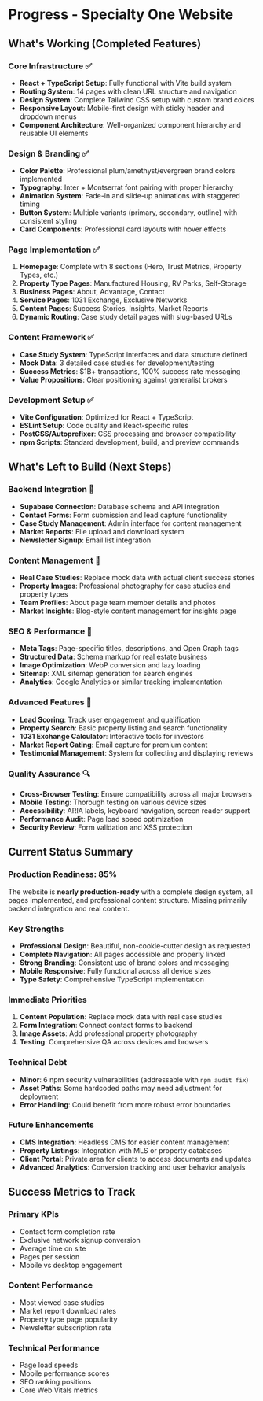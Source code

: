 # Progress - Specialty One Website

## What's Working (Completed Features)

### Core Infrastructure ✅
- **React + TypeScript Setup**: Fully functional with Vite build system
- **Routing System**: 14 pages with clean URL structure and navigation
- **Design System**: Complete Tailwind CSS setup with custom brand colors
- **Responsive Layout**: Mobile-first design with sticky header and dropdown menus
- **Component Architecture**: Well-organized component hierarchy and reusable UI elements

### Design & Branding ✅
- **Color Palette**: Professional plum/amethyst/evergreen brand colors implemented
- **Typography**: Inter + Montserrat font pairing with proper hierarchy
- **Animation System**: Fade-in and slide-up animations with staggered timing
- **Button System**: Multiple variants (primary, secondary, outline) with consistent styling
- **Card Components**: Professional card layouts with hover effects

### Page Implementation ✅
1. **Homepage**: Complete with 8 sections (Hero, Trust Metrics, Property Types, etc.)
2. **Property Type Pages**: Manufactured Housing, RV Parks, Self-Storage
3. **Business Pages**: About, Advantage, Contact
4. **Service Pages**: 1031 Exchange, Exclusive Networks
5. **Content Pages**: Success Stories, Insights, Market Reports
6. **Dynamic Routing**: Case study detail pages with slug-based URLs

### Content Framework ✅
- **Case Study System**: TypeScript interfaces and data structure defined
- **Mock Data**: 3 detailed case studies for development/testing
- **Success Metrics**: $1B+ transactions, 100% success rate messaging
- **Value Propositions**: Clear positioning against generalist brokers

### Development Setup ✅
- **Vite Configuration**: Optimized for React + TypeScript
- **ESLint Setup**: Code quality and React-specific rules
- **PostCSS/Autoprefixer**: CSS processing and browser compatibility
- **npm Scripts**: Standard development, build, and preview commands

## What's Left to Build (Next Steps)

### Backend Integration 🔄
- **Supabase Connection**: Database schema and API integration
- **Contact Forms**: Form submission and lead capture functionality
- **Case Study Management**: Admin interface for content management
- **Market Reports**: File upload and download system
- **Newsletter Signup**: Email list integration

### Content Management 📝
- **Real Case Studies**: Replace mock data with actual client success stories
- **Property Images**: Professional photography for case studies and property types
- **Team Profiles**: About page team member details and photos
- **Market Insights**: Blog-style content management for insights page

### SEO & Performance 🚀
- **Meta Tags**: Page-specific titles, descriptions, and Open Graph tags
- **Structured Data**: Schema markup for real estate business
- **Image Optimization**: WebP conversion and lazy loading
- **Sitemap**: XML sitemap generation for search engines
- **Analytics**: Google Analytics or similar tracking implementation

### Advanced Features 🎯
- **Lead Scoring**: Track user engagement and qualification
- **Property Search**: Basic property listing and search functionality
- **1031 Exchange Calculator**: Interactive tools for investors
- **Market Report Gating**: Email capture for premium content
- **Testimonial Management**: System for collecting and displaying reviews

### Quality Assurance 🔍
- **Cross-Browser Testing**: Ensure compatibility across all major browsers
- **Mobile Testing**: Thorough testing on various device sizes
- **Accessibility**: ARIA labels, keyboard navigation, screen reader support
- **Performance Audit**: Page load speed optimization
- **Security Review**: Form validation and XSS protection

## Current Status Summary

### Production Readiness: 85%
The website is **nearly production-ready** with a complete design system, all pages implemented, and professional content structure. Missing primarily backend integration and real content.

### Key Strengths
- **Professional Design**: Beautiful, non-cookie-cutter design as requested
- **Complete Navigation**: All pages accessible and properly linked
- **Strong Branding**: Consistent use of brand colors and messaging
- **Mobile Responsive**: Fully functional across all device sizes
- **Type Safety**: Comprehensive TypeScript implementation

### Immediate Priorities
1. **Content Population**: Replace mock data with real case studies
2. **Form Integration**: Connect contact forms to backend
3. **Image Assets**: Add professional property photography
4. **Testing**: Comprehensive QA across devices and browsers

### Technical Debt
- **Minor**: 6 npm security vulnerabilities (addressable with `npm audit fix`)
- **Asset Paths**: Some hardcoded paths may need adjustment for deployment
- **Error Handling**: Could benefit from more robust error boundaries

### Future Enhancements
- **CMS Integration**: Headless CMS for easier content management
- **Property Listings**: Integration with MLS or property databases
- **Client Portal**: Private area for clients to access documents and updates
- **Advanced Analytics**: Conversion tracking and user behavior analysis

## Success Metrics to Track

### Primary KPIs
- Contact form completion rate
- Exclusive network signup conversion
- Average time on site
- Pages per session
- Mobile vs desktop engagement

### Content Performance
- Most viewed case studies
- Market report download rates
- Property type page popularity
- Newsletter subscription rate

### Technical Performance
- Page load speeds
- Mobile performance scores
- SEO ranking positions
- Core Web Vitals metrics
